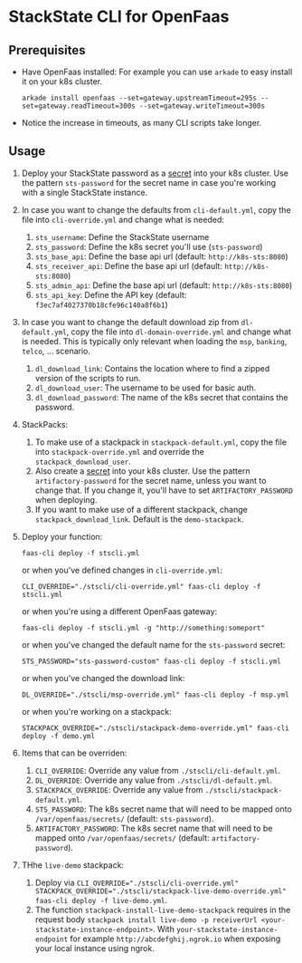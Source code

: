 # StackState CLI for OpenFaas

## Prerequisites

+ Have OpenFaas installed: For example you can use `arkade` to easy install it on your k8s cluster.
  ```
  arkade install openfaas --set=gateway.upstreamTimeout=295s --set=gateway.readTimeout=300s --set=gateway.writeTimeout=300s
  ```
+ Notice the increase in timeouts, as many CLI scripts take longer.  

## Usage

1. Deploy your StackState password as a [secret](https://docs.openfaas.com/reference/secrets/#define-a-secret-in-kubernetes-advanced) into your k8s cluster. Use the pattern `sts-password` for the secret name in case you're working with a single StackState instance.
1. In case you want to change the defaults from `cli-default.yml`, copy the file into `cli-override.yml` and change what is needed:
    1. `sts_username`: Define the StackState username
    1. `sts_password`: Define the k8s secret you'll use (`sts-password`)
    1. `sts_base_api`: Define the base api url (default: `http://k8s-sts:8080`)
    1. `sts_receiver_api`: Define the base api url (default: `http://k8s-sts:8080`)
    1. `sts_admin_api`: Define the base api url (default: `http://k8s-sts:8080`)
    1. `sts_api_key`: Define the API key (default: `f3ec7af4027370b18cfe96c140a8f6b1`)
1. In case you want to change the default download zip from `dl-default.yml`, copy the file into `dl-domain-override.yml` and change what is needed. This is typically only relevant when loading the `msp`, `banking`, `telco`, ... scenario.
    1. `dl_download_link`: Contains the location where to find a zipped version of the scripts to run.
    1. `dl_download_user`: The username to be used for basic auth.
    1. `dl_download_password`: The name of the k8s secret that contains the password.
1. StackPacks:
    1. To make use of a stackpack in `stackpack-default.yml`, copy the file into `stackpack-override.yml` and override the `stackpack_download_user`. 
    1. Also create a [secret](https://docs.openfaas.com/reference/secrets/#define-a-secret-in-kubernetes-advanced) into your k8s cluster. Use the pattern `artifactory-password` for the secret name, unless you want to change that. If you change it, you'll have to set `ARTIFACTORY_PASSWORD` when deploying.
    1. If you want to make use of a different stackpack, change `stackpack_download_link`. Default is the `demo-stackpack`.
1. Deploy your function:

   `faas-cli deploy -f stscli.yml`

   or when you've defined changes in `cli-override.yml`:

   `CLI_OVERRIDE="./stscli/cli-override.yml" faas-cli deploy -f stscli.yml`

   or when you're using a different OpenFaas gateway:

   `faas-cli deploy -f stscli.yml -g "http://something:someport"`

   or when you've changed the default name for the `sts-password` secret:

   `STS_PASSWORD="sts-password-custom" faas-cli deploy -f stscli.yml`

   or when you've changed the download link:

   `DL_OVERRIDE="./stscli/msp-override.yml" faas-cli deploy -f msp.yml`

   or when you're working on a stackpack:

   `STACKPACK_OVERRIDE="./stscli/stackpack-demo-override.yml" faas-cli deploy -f demo.yml`
1. Items that can be overriden:
    1. `CLI_OVERRIDE`: Override any value from `./stscli/cli-default.yml`.
    1. `DL_OVERRIDE`: Override any value from `./stscli/dl-default.yml`.
    1. `STACKPACK_OVERRIDE`: Override any value from `./stscli/stackpack-default.yml`.
    1. `STS_PASSWORD`: The k8s secret name that will need to be mapped onto `/var/openfaas/secrets/` (default: `sts-password`).
    1. `ARTIFACTORY_PASSWORD`: The k8s secret name that will need to be mapped onto `/var/openfaas/secrets/` (default: `artifactory-password`).
1. THhe `live-demo` stackpack:
    1. Deploy via `CLI_OVERRIDE="./stscli/cli-override.yml" STACKPACK_OVERRIDE="./stscli/stackpack-live-demo-override.yml" faas-cli deploy -f live-demo.yml`.
    1. The function `stackpack-install-live-demo-stackpack` requires in the request body `stackpack install live-demo -p receiverUrl <your-stackstate-instance-endpoint>`. With `your-stackstate-instance-endpoint` for example `http://abcdefghij.ngrok.io` when exposing your local instance using ngrok.
